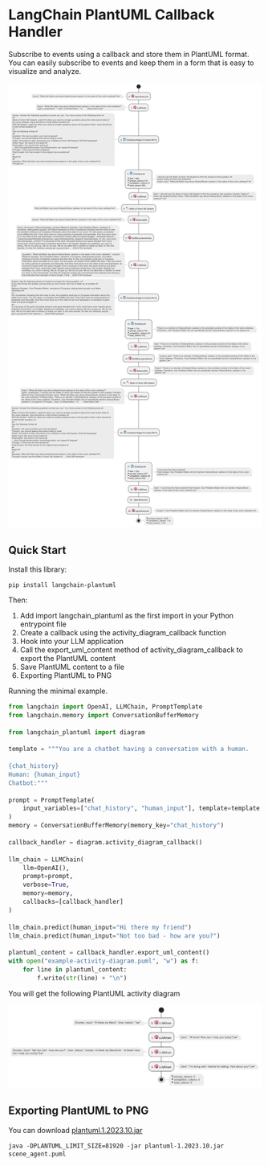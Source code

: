 # LangChain PlantUML Callback Handler

Subscribe to events using a callback and store them in PlantUML format. You can easily subscribe to events and keep them in a form that is easy to visualize and analyze.

![](screenshot/scene_agent.png)

## Quick Start

Install this library:

```shell
pip install langchain-plantuml
```

Then:

1. Add import langchain_plantuml as the first import in your Python entrypoint file
2. Create a callback using the activity_diagram_callback function
3. Hook into your LLM application
4. Call the export_uml_content method of activity_diagram_callback to export the PlantUML content
5. Save PlantUML content to a file
6. Exporting PlantUML to PNG

Running the minimal example.

```python
from langchain import OpenAI, LLMChain, PromptTemplate
from langchain.memory import ConversationBufferMemory

from langchain_plantuml import diagram

template = """You are a chatbot having a conversation with a human.

{chat_history}
Human: {human_input}
Chatbot:"""

prompt = PromptTemplate(
    input_variables=["chat_history", "human_input"], template=template
)
memory = ConversationBufferMemory(memory_key="chat_history")

callback_handler = diagram.activity_diagram_callback()

llm_chain = LLMChain(
    llm=OpenAI(),
    prompt=prompt,
    verbose=True,
    memory=memory,
    callbacks=[callback_handler]
)

llm_chain.predict(human_input="Hi there my friend")
llm_chain.predict(human_input="Not too bad - how are you?")

plantuml_content = callback_handler.export_uml_content()
with open("example-activity-diagram.puml", "w") as f:
    for line in plantuml_content:
        f.write(str(line) + "\n")
```

You will get the following PlantUML activity diagram

![](screenshot/example.png)

## Exporting PlantUML to PNG

You can download [plantuml.1.2023.10.jar](https://github.com/plantuml/plantuml/releases/download/v1.2023.10/plantuml-1.2023.10.jar)

```shell
java -DPLANTUML_LIMIT_SIZE=81920 -jar plantuml-1.2023.10.jar scene_agent.puml
```

